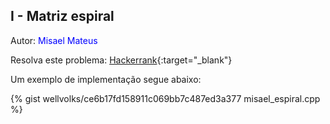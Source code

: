 ## I - Matriz espiral
<div id="espiral"></div>

Autor: <font color = "blue">Misael Mateus</font>

Resolva este problema: [Hackerrank][hackerrank-i]{:target="_blank"}


Um exemplo de implementação segue abaixo:

{% gist wellvolks/ce6b17fd158911c069bb7c487ed3a377 misael_espiral.cpp %}

[hackerrank-i]: https://www.hackerrank.com/contests/2-competicao-de-programacao-infufg-20182/challenges/matriz-espiral-1

